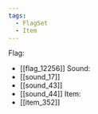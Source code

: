 ```yaml
---
tags:
  - FlagSet
  - Item
---
```

Flag:
- [[flag_12256]]
Sound:
- [[sound_17]]
- [[sound_43]]
- [[sound_44]]
Item:
- [[item_352]]
